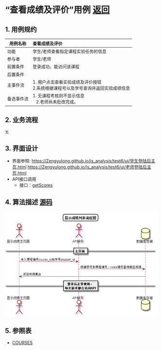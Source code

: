 # “查看成绩及评价”用例 [返回](../../README.md)

## 1. 用例规约

|用例名称|查看成绩及评价|
|-------|:-------------|
|功能|学生/老师查看指定课程实验任务的信息|
|参与者|学生/老师|
|前置条件| 登录成功，能访问该课程|
|后置条件||
|主事件流| 1. 用户点击查看实验成绩及评价按钮<br/>2.系统根据课程号以及学号查询并返回实验成绩信息<br/>|
|备选事件流|1. 无课程考核则不显示信息 <br/>&nbsp;&nbsp; 2.老师尚未批改完成。|

## 2. 业务流程
    无


## 3. 界面设计
- 界面参照: https://Zengyulong.github.io/is_analysis/test6/ui/学生登陆后主页.html
https://Zengyulong.github.io/is_analysis/test6/ui/老师登陆后主页.html
- API接口调用
    - 接口：[getScores](../接口1/getScores.md)

## 4. 算法描述 [源码](../流程图/查看成绩及评价.wsd)
![查看成绩及评价](../images/流程图/查看成绩及评价.png)
    
## 5. 参照表

- [COURSES](../数据库设计/数据库设计.md/#COURSES)